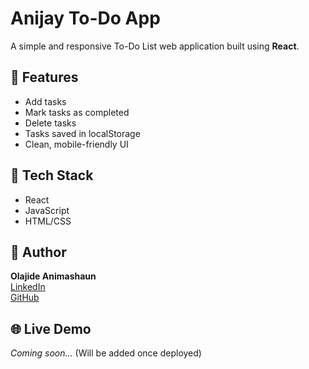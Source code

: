 # Anijay To-Do App

A simple and responsive To-Do List web application built using **React**.

## 🔧 Features

- Add tasks
- Mark tasks as completed
- Delete tasks
- Tasks saved in localStorage
- Clean, mobile-friendly UI

## 🚀 Tech Stack

- React
- JavaScript
- HTML/CSS

## 👤 Author

**Olajide Animashaun**  
[LinkedIn](https://www.linkedin.com/in/olajide-animashaun/)  
[GitHub](https://github.com/AnchorConcept)

## 🌐 Live Demo

_Coming soon..._ (Will be added once deployed)
